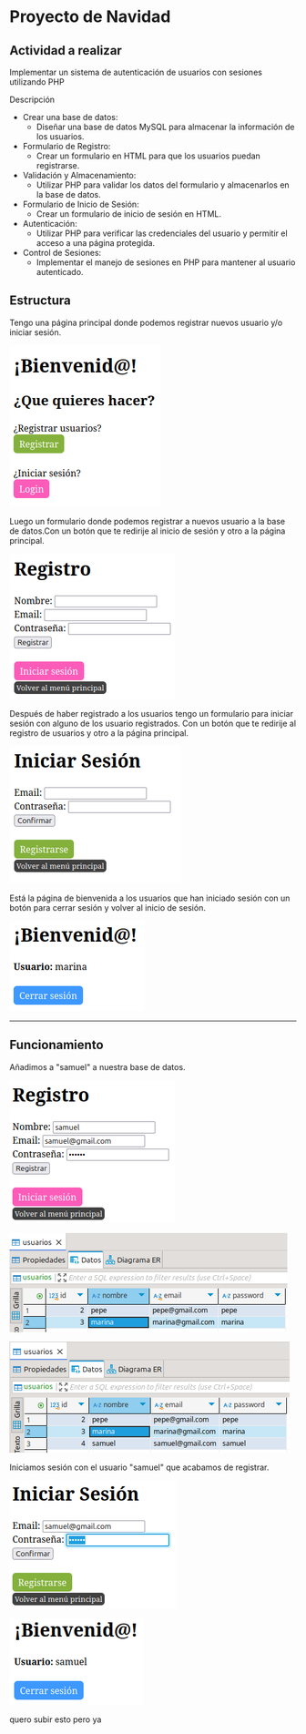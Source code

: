 # Proyecto de Navidad

## Actividad a realizar
Implementar un sistema de autenticación de usuarios con sesiones utilizando PHP

Descripción

* Crear una base de datos:
    * Diseñar una base de datos MySQL para almacenar la información de los usuarios.
* Formulario de Registro:
    * Crear un formulario en HTML para que los usuarios puedan registrarse.
* Validación y Almacenamiento:
    * Utilizar PHP para validar los datos del formulario y almacenarlos en la base de datos.
* Formulario de Inicio de Sesión:
    * Crear un formulario de inicio de sesión en HTML.
* Autenticación:
    * Utilizar PHP para verificar las credenciales del usuario y permitir el acceso a una página protegida.
* Control de Sesiones:
    * Implementar el manejo de sesiones en PHP para mantener al usuario autenticado.


## Estructura
Tengo una página principal donde podemos registrar nuevos usuario y/o iniciar sesión.

![principal](principal.png)

Luego un formulario donde podemos registrar a nuevos usuario a la base de datos.Con un botón que te redirije al inicio de sesión y otro a la página principal.

![registrar](registrar.png)

Después de haber registrado a los usuarios tengo un formulario para iniciar sesión con alguno de los usuario registrados. Con un botón que te redirije al registro de usuarios y otro a la página principal.

![login](login.png)


Está la página de bienvenida a los usuarios que han iniciado sesión con un botón para cerrar sesión y volver al inicio de sesión.

![welcome](welcome.png)

-----------------------------
## Funcionamiento
Añadimos a "samuel" a nuestra base de datos.

![registro de usuario](reguser.png)

![registro de usuario](antes_reg.png)

![registro de usuario](despues_reg.png)


Iniciamos sesión con el usuario "samuel" que acabamos de registrar.

 ![login de usuario](loguser.png)

![pag de bienvenida](pagbienvenida.png)

quero subir esto pero ya


